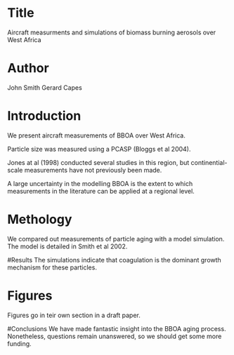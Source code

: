 # Title
Aircraft measurments and simulations of biomass burning aerosols over West Africa

# Author
John Smith
Gerard Capes

# Introduction
We present aircraft measurements of BBOA over West Africa.

Particle size was measured using a PCASP (Bloggs et al 2004).

Jones at al (1998) conducted several studies in this region, but continential-scale measurements have not previously been made.

A large uncertainty in the modelling BBOA is the extent to which measurements in the literature can be applied at a regional level.

# Methology
We compared out measurements of particle aging with a model simulation. 
The model is detailed in Smith et al 2002.

#Results
The simulations indicate that coagulation is the dominant growth mechanism for these particles.

# Figures
Figures go in teir own section in a draft paper.

#Conclusions
We have made fantastic insight into the BBOA aging process.
Nonetheless, questions remain unanswered, so we should get some more funding.
